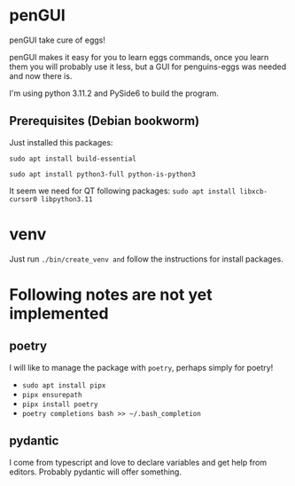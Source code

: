 # penGUI

penGUI take cure of eggs! 

penGUI makes it easy for you to learn eggs commands, once you learn them you will probably use it less, but a GUI for penguins-eggs was needed and now there is.

I'm using python 3.11.2 and PySide6 to build the program.

## Prerequisites (Debian bookworm)

Just installed this packages:

`sudo apt install build-essential`

`sudo apt install python3-full python-is-python3`

It seem we need for QT following packages: 
`sudo apt install libxcb-cursor0 libpython3.11` 

# venv
Just run `./bin/create_venv and` follow the instructions for install packages.

# Following notes are not yet implemented

## poetry
I will like to manage the package with `poetry`, perhaps simply for poetry!

* `sudo apt install pipx`
* `pipx ensurepath`
* `pipx install poetry`
* `poetry completions bash >> ~/.bash_completion`

## pydantic
I come from typescript and love to declare variables and get help from editors. Probably pydantic will offer something.

